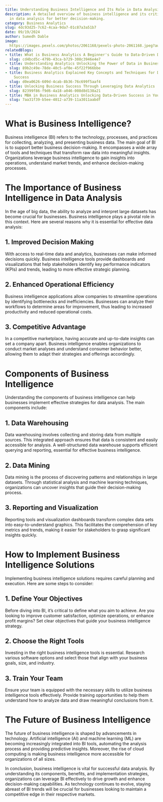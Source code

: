 ```yaml
---
title: Understanding Business Intelligence and Its Role in Data Analysis
description: A detailed overview of business intelligence and its critical importance
  in data analysis for better decision-making.
category: Business Analytics
slug: 4dc93d25-7c62-4caa-9da7-01c87a3a51b7
date: 09/19/2024
author: Sumedh Dable
image: 
  https://images.pexels.com/photos/2061168/pexels-photo-2061168.jpeg?auto=compress&cs=tinysrgb&w=600
relatedBlogs:
- title: What is Business Analytics A Beginner's Guide to Data-Driven Decision Making
  slug: cd4bcd5c-479b-43ca-b729-308c3946e4e7
- title: Understanding Analytics Unlocking the Power of Data in Business
  slug: 89b2c49e-78de-40c5-af0e-45f22f966bbe
- title: Business Analytics Explained Key Concepts and Techniques for Data-Driven
    Success
  slug: d0ea0626-609d-4cab-8b36-76c699f5aaf4
- title: Unlocking Business Success Through Leveraging Data Analytics
  slug: 82399f86-f9d6-4a18-a046-008d8d138a21
- title: MBA in Business Analytics Unlocking Data-Driven Success in Your Career
  slug: 7aa31f39-b5ee-4012-a739-11a3011aabdf
---
```


# What is Business Intelligence?

Business intelligence (BI) refers to the technology, processes, and practices for collecting, analyzing, and presenting business data. The main goal of BI is to support better business decision-making. It encompasses a wide array of tools and techniques that transform raw data into meaningful insights. Organizations leverage business intelligence to gain insights into operations, understand market trends, and enhance decision-making processes.

# The Importance of Business Intelligence in Data Analysis

In the age of big data, the ability to analyze and interpret large datasets has become crucial for businesses. Business intelligence plays a pivotal role in this context. Here are several reasons why it is essential for effective data analysis:

## 1. Improved Decision Making

With access to real-time data and analytics, businesses can make informed decisions quickly. Business intelligence tools provide dashboards and visualizations that help stakeholders identify key performance indicators (KPIs) and trends, leading to more effective strategic planning.

## 2. Enhanced Operational Efficiency

Business intelligence applications allow companies to streamline operations by identifying bottlenecks and inefficiencies. Businesses can analyze their workflows to determine areas for improvement, thus leading to increased productivity and reduced operational costs.

## 3. Competitive Advantage

In a competitive marketplace, having accurate and up-to-date insights can set a company apart. Business intelligence enables organizations to conduct market analyses and understand consumer behavior better, allowing them to adapt their strategies and offerings accordingly.

# Components of Business Intelligence

Understanding the components of business intelligence can help businesses implement effective strategies for data analysis. The main components include:

## 1. Data Warehousing

Data warehousing involves collecting and storing data from multiple sources. This integrated approach ensures that data is consistent and easily accessible for analysis. A well-structured data warehouse supports efficient querying and reporting, essential for effective business intelligence.

## 2. Data Mining

Data mining is the process of discovering patterns and relationships in large datasets. Through statistical analysis and machine learning techniques, organizations can uncover insights that guide their decision-making process.

## 3. Reporting and Visualization

Reporting tools and visualization dashboards transform complex data sets into easy-to-understand graphics. This facilitates the comprehension of key metrics and trends, making it easier for stakeholders to grasp significant insights quickly.

# How to Implement Business Intelligence Solutions

Implementing business intelligence solutions requires careful planning and execution. Here are some steps to consider:

## 1. Define Your Objectives

Before diving into BI, it’s critical to define what you aim to achieve. Are you looking to improve customer satisfaction, optimize operations, or enhance profit margins? Set clear objectives that guide your business intelligence strategy.

## 2. Choose the Right Tools

Investing in the right business intelligence tools is essential. Research various software options and select those that align with your business goals, size, and industry.

## 3. Train Your Team

Ensure your team is equipped with the necessary skills to utilize business intelligence tools effectively. Provide training opportunities to help them understand how to analyze data and draw meaningful conclusions from it.

# The Future of Business Intelligence

The future of business intelligence is shaped by advancements in technology. Artificial intelligence (AI) and machine learning (ML) are becoming increasingly integrated into BI tools, automating the analysis process and providing predictive insights. Moreover, the rise of cloud computing is making business intelligence more accessible for organizations of all sizes.

In conclusion, business intelligence is vital for successful data analysis. By understanding its components, benefits, and implementation strategies, organizations can leverage BI effectively to drive growth and enhance decision-making capabilities. As technology continues to evolve, staying abreast of BI trends will be crucial for businesses looking to maintain a competitive edge in their respective markets.